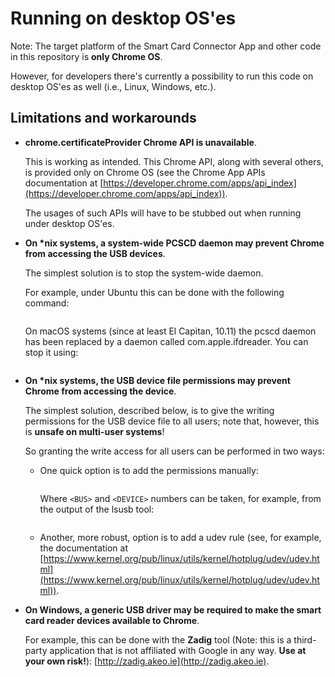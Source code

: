 # Running on desktop OS'es

Note: The target platform of the Smart Card Connector App and other code in this
repository is **only Chrome OS**.

However, for developers there's currently a possibility to run this code on
desktop OS'es as well (i.e., Linux, Windows, etc.).

## Limitations and workarounds

* **chrome.certificateProvider Chrome API is unavailable**.

  This is working as intended. This Chrome API, along with several others, is
  provided only on Chrome OS (see the Chrome App APIs documentation at
  [https://developer.chrome.com/apps/api_index](https://developer.chrome.com/apps/api_index)).

  The usages of such APIs will have to be stubbed out when running under desktop
  OS'es.

* **On \*nix systems, a system-wide PCSCD daemon may prevent Chrome from
  accessing the USB devices**.

  The simplest solution is to stop the system-wide daemon.

  For example, under Ubuntu this can be done with the following command:

  ```sudo service pcscd stop
  ```

  On macOS systems (since at least El Capitan, 10.11) the pcscd daemon has been
  replaced by a daemon called com.apple.ifdreader. You can stop it using:

  ```sudo pkill -HUP com.apple.ifdreader
  ```

* **On \*nix systems, the USB device file permissions may prevent Chrome from
  accessing the device**.

  The simplest solution, described below, is to give the writing permissions for
  the USB device file to all users; note that, however, this is **unsafe on
  multi-user systems**!

  So granting the write access for all users can be performed in two ways:

  * One quick option is to add the permissions manually:

    ```sudo chmod 666 /dev/bus/usb/<BUS>/<DEVICE>
    ```

    Where `<BUS>` and `<DEVICE>` numbers can be taken, for example, from the
    output of the lsusb tool:

    ```lsusb
    ```

  * Another, more robust, option is to add a udev rule (see, for example, the
    documentation at
    [https://www.kernel.org/pub/linux/utils/kernel/hotplug/udev/udev.html](https://www.kernel.org/pub/linux/utils/kernel/hotplug/udev/udev.html)).

* **On Windows, a generic USB driver may be required to make the smart card
  reader devices available to Chrome**.

  For example, this can be done with the **Zadig** tool (Note: this is a
  third-party application that is not affiliated with Google in any way. **Use
  at your own risk!**): [http://zadig.akeo.ie](http://zadig.akeo.ie).

